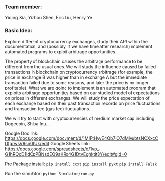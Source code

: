 ### Team member: 
Yiqing Xia, Yizhou Shen, Eric Liu, Henry Ye 

### Basic Idea:
Explore different cryptocurrency exchanges, study their API within the documentation, and (possibly, if we have time after research) implement automated programs to exploit arbitrage opportunities.

The property of blockchain causes the arbitrage performance to be different from the usual ones. We will study the influence caused by failed transactions in blockchain on cryptocurrency arbitrage (for example, the price in exchange B was higher than in exchange A but the immediate transaction failed due to some reasons, and later the price is no longer profitable). What we are going to implement is an automated program that exploits arbitrage opportunities based on our studied model of expectations on prices in different exchanges.
We will study the price expectation of each exchange based on their past transaction records on price fluctuations and transaction fee (gas fee) fluctuations.

We will try to start with cryptocurrencies of medium market cap including Dogecoin, Shiba Inu…

Google Doc link: https://docs.google.com/document/d/1MIFtHyvE4Qb7iO7dMlvubtsNCXxcCDtgrwsV9sn01Uk/edit
Google Sheets link: https://docs.google.com/spreadsheets/d/1vp_-G1hRQcD1IdCpPBNsdEQ9aKRx4G1DtvEghktitBY/edit#gid=0


Pre Package install:
```pip install ccxt```
```pip install pyxt```
```pip install Falsk```

Run the simulator:
```python Simulator/run.py```